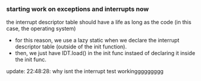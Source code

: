 ### starting work on exceptions and interrupts now

the interrupt descriptor table should have a life as long as the code (in this case, the operating system)
- for this reason, we use a lazy static when we declare the interrupt descriptor table (outside of the init function).
- then, we just have IDT.load() in the init func instaed of declaring it inside the init func.

update: 22:48:28:
why isnt the interrupt test workinggggggggg

